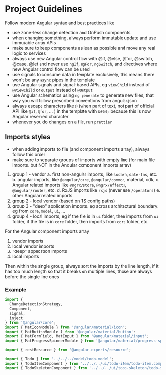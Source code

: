 # Project Guidelines

Follow modern Angular syntax and best practices like

* use zone-less change detection and OnPush components
* when changing something, always perform immutable update and use immutable array APIs
* make sure to keep components as lean as possible and move any real logic to services
* always use new Angular control flow with @if, @else, @for, @switch, @case, @let and never use `ngIf`, `ngFor`, `ngSwitch`, and directives where new Angular control flow can be used
* use signals to consume data in template exclusively, this means there won't be any `async` pipes in the template
* use Angular signals and signal-based APIs, eg `viewChild` instead of `@ViewChild` or `output` instead of `@Output`
* use Angular schematics using `ng generate` to generate new files, that way you will follow prescribed conventions from angular.json
* always escape characters like `@` (when part of text, not part of official API like `@if`, `@for`, ... ) in the template with `&#64;` because this is now Angular reserved character
* whenever you do changes on a file, run `prettier`


## Imports styles
* when adding imports to file (and component imports array), always follow this order
* make sure to separate groups of imports with empty line (for main file imports, but NOT in the Angular component imports array)

1. group 1 - vendor
   a. first non-angular imports, like `lodash`, `date-fns`, etc.
   b. angular imports, like `@angular/core`, `@angular/common`, material, cdk,
   c. Angular related imports like `@ngrx/store`, `@ngrx/effects`, `@angular/router`, etc.
   d. RxJS imports like `rxjs` (never use `/operators`)
   e. other Angular related imports
2. group 2 - local vendor (based on TS config paths)
3. group 3 - "deep" application imports, eg across architectural boundary, eg from `core`, `model`, `ui`, ... 
4. group 4 - local imports, eg if the file is in `ui` folder, then imports from `ui` folder, if the file is in `core` folder, then imports from `core` folder, etc.

For the Angular component imports array
1. vendor imports
2. local vendor imports
3. "deep" application imports
4. local imports

Then within the single group, always sort the imports by the line length, if it has too much length so that it breaks on multiple lines, those are always before the single line ones

### Example

```typescript
import { 
  ChangeDetectionStrategy, 
  Component, 
  signal, 
  inject 
} from '@angular/core';
import { MatIconModule } from '@angular/material/icon';
import { MatButtonModule } from '@angular/material/button';
import { MatFormField, MatInput } from '@angular/material/input';
import { MatProgressSpinnerModule } from '@angular/material/progress-spinner';

import { restResource } from '@angular-experts/resource';

import { Todo } from '../../../model/todo.model';
import { TodoItemComponent } from '../../../ui/todo-item/todo-item.component';
import { TodoSkeletonComponent } from '../../../ui/todo-skeleton/todo-skeleton.component';
```
